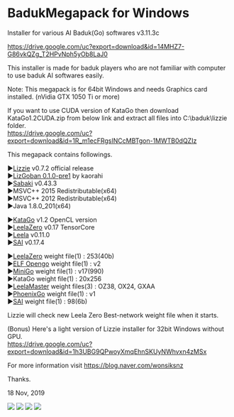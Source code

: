 # BadukMegapack for Windows
Installer for various AI Baduk(Go) softwares v3.11.3c

https://drive.google.com/uc?export=download&id=14MHZ7-G86vkQZg_T2HPvNph5yOb8LaJ0

This installer is made for baduk players who are not familiar with computer to use baduk AI softwares easily.

Note: This megapack is for 64bit Windows and needs Graphics card installed. (nVidia GTX 1050 Ti or more)

If you want to use CUDA version of KataGo then download KataGo1.2CUDA.zip from below link and extract all files into C:\baduk\lizzie folder.<br>
https://drive.google.com/uc?export=download&id=1R_m1ecFRgsINCcMBTgon-1MWTB0dQZIz

This megapack contains followings.

▶<a href="https://github.com/featurecat/lizzie" target="_blank">Lizzie</a> v0.7.2 official release<br>
▶<a href="https://github.com/kaorahi/lizgoban" target="_blank">LizGoban 0.1.0-pre1</a> by kaorahi<br>
▶<a href="https://github.com/SabakiHQ/Sabaki" target="_blank">Sabaki</a> v0.43.3<br>
▶MSVC++ 2015 Redistributable(x64)<br>
▶MSVC++ 2012 Redistributable(x64)<br>
▶Java 1.8.0_201(x64)<br>

▶<a href="https://github.com/lightvector/KataGo" target="_blank">KataGo</a> v1.2 OpenCL version<br>
▶<a href="https://github.com/leela-zero/leela-zero" target="_blank">LeelaZero</a> v0.17 TensorCore<br>
▶<a href="https://sjeng.org/leela.html" target="_blank">Leela</a> v0.11.0<br>
▶<a href="https://github.com/sai-dev/sai" target="_blank">SAI</a> v0.17.4<br>

▶<a href="http://zero.sjeng.org/" target="_blank">LeelaZero</a> weight file(1) : 253(40b)<br>
▶<a href="https://github.com/pytorch/ELF" target="_blank">ELF Opengo</a> weight file(1) : v2<br>
▶<a href="https://github.com/tensorflow/minigo" target="_blank">MiniGo</a> weight file(1) : v17(990)<br>
▶KataGo weight file(1) : 20x256<br>
▶<a href="https://github.com/pangafu/LeelaMasterWeight" target="_blank">LeelaMaster</a> weight files(3) : OZ38, OX24, GXAA<br>
▶<a href="https://github.com/Tencent/PhoenixGo" target="_blank">PhoenixGo</a> weight file(1) : v1<br>
▶<a href="http://sai.unich.it/" target="_blank">SAI</a> weight file(1) : 98(6b)<br>

Lizzie will check new Leela Zero Best-network weight file when it starts.

(Bonus) Here's a light version of Lizzie installer for 32bit Windows without GPU.<br>
https://drive.google.com/uc?export=download&id=1h3UBG9QPwoyXmqEhnSKUyNWhvxn4zMSx

For more information visit https://blog.naver.com/wonsiksnz

Thanks.


18 Nov, 2019

<img src="https://github.com/wonsiks/BadukMegapack/blob/master/megapack.png">

<img src="https://github.com/wonsiks/BadukMegapack/blob/master/lizzie.png">

<img src="https://github.com/wonsiks/BadukMegapack/blob/master/lizgoban.png">

<img src="https://github.com/wonsiks/BadukMegapack/blob/master/run_lizgoban.png">
